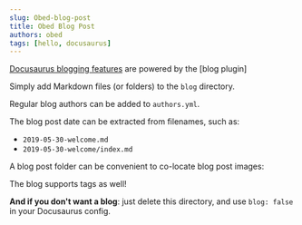 ```yaml
---
slug: Obed-blog-post
title: Obed Blog Post
authors: obed
tags: [hello, docusaurus]
---
```


[Docusaurus blogging features](https://docusaurus.io/docs/blog) are powered by the [blog plugin] 

Simply add Markdown files (or folders) to the `blog` directory.

Regular blog authors can be added to `authors.yml`.

The blog post date can be extracted from filenames, such as:

- `2019-05-30-welcome.md`
- `2019-05-30-welcome/index.md`

A blog post folder can be convenient to co-locate blog post images:


The blog supports tags as well!

**And if you don't want a blog**: just delete this directory, and use `blog: false` in your Docusaurus config.
